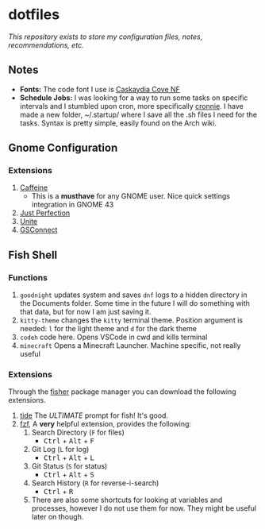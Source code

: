 # dotfiles

*This repository exists to store my configuration files, notes, recommendations, etc.*

## Notes

* **Fonts:** The code font I use is [Caskaydia Cove NF](https://github.com/ryanoasis/nerd-fonts)
* **Schedule Jobs:** I was looking for a way to run some tasks on specific intervals and I stumbled upon cron, more specifically [cronnie](https://archlinux.org/packages/core/x86_64/cronie/). I have made a new folder, ~/.startup/ where I save all the .sh files I need for the tasks. Syntax is pretty simple, easily found on the Arch wiki.

## Gnome Configuration

### Extensions

1. [Caffeine](https://extensions.gnome.org/extension/517/caffeine/)
    * This is a **musthave** for any GNOME user. Nice quick settings integration in GNOME 43
2. [Just Perfection](https://extensions.gnome.org/extension/3843/just-perfection/)
3. [Unite](https://extensions.gnome.org/extension/1287/unite/)
4. [GSConnect](https://extensions.gnome.org/extension/1319/gsconnect/)

## Fish Shell

### Functions

1. `goodnight` updates system and saves `dnf` logs to a hidden directory in the Documents folder. Some time in the future I will do something with that data, but for now I am just saving it.
2. `kitty-theme` changes the `kitty` terminal theme. Position argument is needed: `l` for the light theme and `d` for the dark theme
3. `codeh` code here. Opens VSCode in cwd and kills terminal
4. `minecraft` Opens a Minecraft Launcher. Machine specific, not really useful

### Extensions

Through the [fisher](https://github.com/jorgebucaran/fisher) package manager you can download the following extensions.

1. [tide](https://github.com/IlanCosman/tide) The *ULTIMATE* prompt for fish! It's good.
2. [fzf](https://github.com/PatrickF1/fzf.fish), A **very** helpful extension, provides the following:
    1. Search Directory (`F` for files)
        * <kbd>Ctrl</kbd> + <kbd>Alt</kbd> + <kbd>F</kbd>
    2. Git Log (`L` for log)
        * <kbd>Ctrl</kbd> + <kbd>Alt</kbd> + <kbd>L</kbd>
    3. Git Status (`S` for status)
        * <kbd>Ctrl</kbd> + <kbd>Alt</kbd> + <kbd>S</kbd>
    4. Search History (`R` for reverse-i-search)
        * <kbd>Ctrl</kbd> + <kbd>R</kbd>
    5. There are also some shortcuts for looking at variables and processes, however I do not use them for now. They might be useful later on though.
